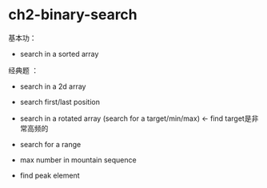 # ch2-binary-search

基本功： 
 
 - search in a sorted array
 
经典题 ：

- search in a 2d array

- search first/last position

- search in a rotated array (search for a target/min/max) <- find target是非常高频的

- search for a range

- max number in mountain sequence 

- find peak element

